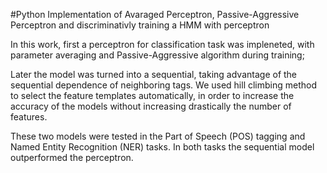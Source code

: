 #Python Implementation of Avaraged Perceptron, Passive-Aggressive Perceptron and discriminativly training a HMM with perceptron 

In this work, first a perceptron for classification task was impleneted, with parameter averaging and Passive-Aggressive algorithm during training;

Later the model was turned into a sequential, taking advantage of the sequential dependence of neighboring tags. We used hill climbing method to select the feature
templates automatically, in order to increase the accuracy of the models without increasing drastically the number of features.

These two models were tested in the Part of Speech (POS) tagging and Named Entity Recognition (NER) tasks. In both tasks the sequential model outperformed the perceptron.